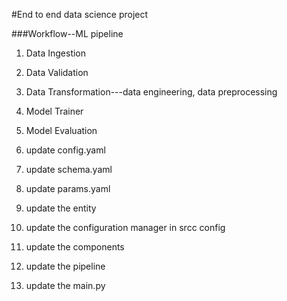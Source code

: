 #End to end data science project

###Workflow--ML pipeline

1. Data Ingestion
2. Data Validation
3. Data Transformation---data engineering, data preprocessing
4. Model Trainer
5. Model Evaluation


1. update config.yaml
2. update schema.yaml
3. update params.yaml
4. update the entity
5.  update the configuration manager in srcc config
6. update the components
7. update the pipeline
8. update the main.py